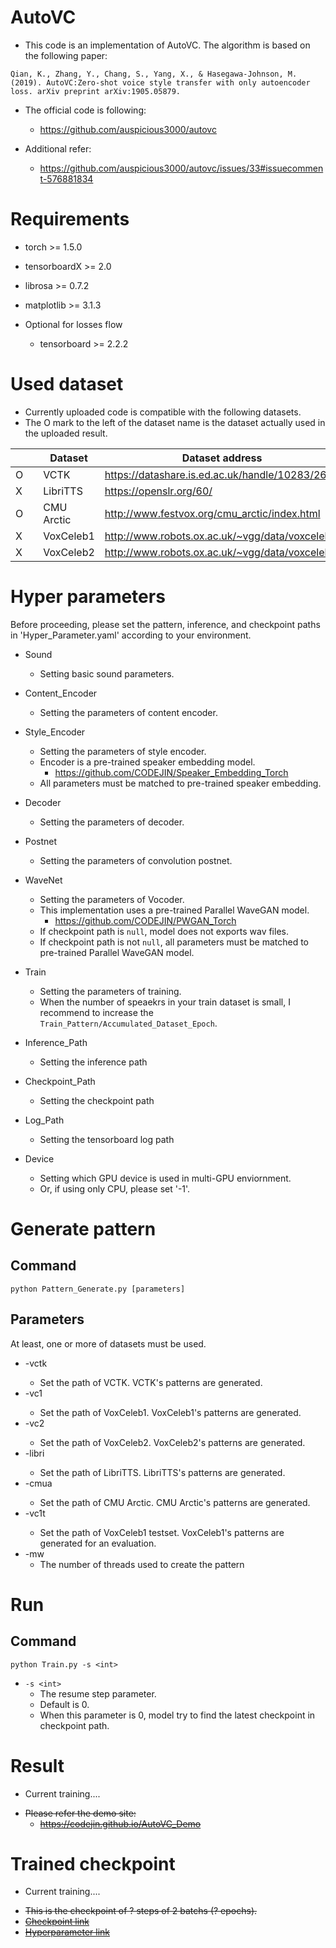 # AutoVC

* This code is an implementation of AutoVC. The algorithm is based on the following paper:

```
Qian, K., Zhang, Y., Chang, S., Yang, X., & Hasegawa-Johnson, M. (2019). AutoVC:Zero-shot voice style transfer with only autoencoder loss. arXiv preprint arXiv:1905.05879.
```

* The official code is following:
    * https://github.com/auspicious3000/autovc

* Additional refer:
    * https://github.com/auspicious3000/autovc/issues/33#issuecomment-576881834

# Requirements

* torch >= 1.5.0
* tensorboardX >= 2.0
* librosa >= 0.7.2
* matplotlib >= 3.1.3

* Optional for losses flow
    * tensorboard >= 2.2.2


# Used dataset

* Currently uploaded code is compatible with the following datasets.
* The O mark to the left of the dataset name is the dataset actually used in the uploaded result.

|        | | Dataset   | Dataset address                                 |
|--------|-|-----------|-------------------------------------------------|
| O      | | VCTK      | https://datashare.is.ed.ac.uk/handle/10283/2651 |
| X      | | LibriTTS  | https://openslr.org/60/                         |
| O      | | CMU Arctic| http://www.festvox.org/cmu_arctic/index.html    |
| X      | | VoxCeleb1 | http://www.robots.ox.ac.uk/~vgg/data/voxceleb/  |
| X      | | VoxCeleb2 | http://www.robots.ox.ac.uk/~vgg/data/voxceleb/  |


# Hyper parameters
Before proceeding, please set the pattern, inference, and checkpoint paths in 'Hyper_Parameter.yaml' according to your environment.

* Sound
    * Setting basic sound parameters.

* Content_Encoder
    * Setting the parameters of content encoder.

* Style_Encoder
    * Setting the parameters of style encoder.
    * Encoder is a pre-trained speaker embedding model.
        * https://github.com/CODEJIN/Speaker_Embedding_Torch
    * All parameters must be matched to pre-trained speaker embedding.

* Decoder
    * Setting the parameters of decoder.

* Postnet
    * Setting the parameters of convolution postnet.

* WaveNet
    * Setting the parameters of Vocoder.
    * This implementation uses a pre-trained Parallel WaveGAN model.
        * https://github.com/CODEJIN/PWGAN_Torch
    * If checkpoint path is `null`, model does not exports wav files.
    * If checkpoint path is not `null`, all parameters must be matched to pre-trained Parallel WaveGAN model.

* Train
    * Setting the parameters of training.
    * When the number of speaekrs in your train dataset is small, I recommend to increase the `Train_Pattern/Accumulated_Dataset_Epoch`.

* Inference_Path
    * Setting the inference path

* Checkpoint_Path
    * Setting the checkpoint path

* Log_Path
    * Setting the tensorboard log path

* Device
    * Setting which GPU device is used in multi-GPU enviornment.
    * Or, if using only CPU, please set '-1'.


# Generate pattern

## Command
```
python Pattern_Generate.py [parameters]
```

## Parameters

At least, one or more of datasets must be used.

* -vctk <path>
    * Set the path of VCTK. VCTK's patterns are generated.
* -vc1 <path>
    * Set the path of VoxCeleb1. VoxCeleb1's patterns are generated.
* -vc2 <path>
    * Set the path of VoxCeleb2. VoxCeleb2's patterns are generated.
* -libri <path>
    * Set the path of LibriTTS. LibriTTS's patterns are generated.
* -cmua <path>
    * Set the path of CMU Arctic. CMU Arctic's patterns are generated.
* -vc1t <path>
    * Set the path of VoxCeleb1 testset. VoxCeleb1's patterns are generated for an evaluation.
* -mw
    * The number of threads used to create the pattern


# Run

## Command
```
python Train.py -s <int>
```

* `-s <int>`
    * The resume step parameter.
    * Default is 0.
    * When this parameter is 0, model try to find the latest checkpoint in checkpoint path.


# Result

* Current training....

<S>

* Please refer the demo site:
    * https://codejin.github.io/AutoVC_Demo

</S>

# Trained checkpoint

* Current training....

<S>

* This is the checkpoint of ? steps of 2 batchs (? epochs).
* [Checkpoint link](./Example_Results/Checkpoint/S_100000.pkl)
* [Hyperparameter link](./Example_Results/Checkpoint/Hyper_Parameter.yaml)
</S>